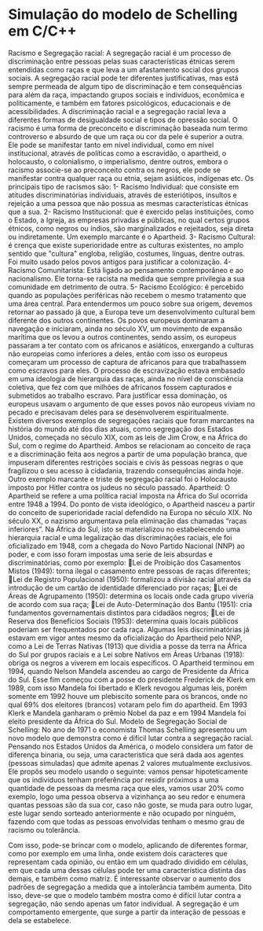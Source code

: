 
# Simulação do modelo de Schelling em C/C++ #

Racismo e Segregação racial:
A segregação racial é um processo de discriminação entre pessoas pelas suas
características étnicas serem entendidas como raças e que leva a um afastamento social
dos grupos sociais. A segregação racial pode ter diferentes justificativas, mas está
sempre permeada de algum tipo de discriminação e tem consequências para além da
raça, impactando grupos sociais e indivíduos, econômica e politicamente, e também em
fatores psicológicos, educacionais e de acessibilidades. A discriminação racial e a
segregação racial leva a diferentes formas de desigualdade social e tipos de opressão
social. 
O racismo  é uma forma de preconceito e discriminação baseada num termo
controverso e absurdo de que um raça ou cor da pele é superior a outra. Ele pode se
manifestar tanto em nível individual, como em nível institucional, através de políticas
como a escravidão, o apartheid, o holocausto, o colonialismo, o imperialismo, dentre
outros,  embora o racismo associe-se ao preconceito contra os negros, ele pode se
manifestar contra qualquer raça ou etnia, sejam asiáticos, indígenas etc.
Os principais tipo de racismos são:
1- Racismo   Individual:   que   consiste   em   atitudes   discriminatórias   individuais,
através de esteriótipos, insultos e rejeição a uma pessoa que não possua as
mesmas características étnicas que a sua.
2- Racismo Institucional: que é exercido pelas instituições, como o Estado, a Igreja,
as empresas privadas e públicas, no qual certos grupos étnicos, como negros ou
índios,   são   marginalizados   e   rejeitados,   seja   direta   ou   indiretamente.   Um
exemplo marcante é o Apartheid.
3- Racismo Cultural: é crença que existe superioridade entre as culturas existentes,
no amplo sentido que "cultura" engloba, religião, costumes, línguas, dentre
outras. Foi muito usado pelos povos antigos para justificar a colonização.
4- Racismo   Comunitarista:   Está   ligado   ao   pensamento   contemporâneo   e   ao
nacionalismo.   Ele   torna-se   racista   na   medida   que   sempre   privilegia   a   sua
comunidade em detrimento de outra.
5- Racismo Ecológico: é percebido  quando as populações periféricas não recebem
o mesmo tratamento que uma área central.
 Para entendermos um pouco sobre sua origem, devemos retornar ao passado já
que, a Europa teve um desenvolvimento cultural bem diferente dos outros continentes.
Os povos europeus dominaram a navegação e iniciaram, ainda no século XV, um
movimento de expansão marítima que os levou a outros continentes, sendo assim, os
europeus passaram a ter contato com os africanos e asiáticos, enxergando a culturas não
europeias como inferiores a deles, então com isso os europeus começaram um processo
de captura de africanos para que trabalhassem como escravos para eles. O processo de
escravização estava embasado em uma ideologia de hierarquia das raças, ainda no nível
de consciência coletiva, que fez com que milhões de africanos fossem capturados e
submetidos ao trabalho escravo. Para justificar essa dominação, os europeus usavam o
argumento de que esses povos não europeus viviam no pecado e precisavam deles para
se desenvolverem espiritualmente.
Existem diversos exemplos de segregações raciais que foram marcantes na história do
mundo até dos dias atuais, como segregação dos Estados Unidos, começada no século
XIX, com as leis de Jim Crow, e na África do Sul, com o regime do Apartheid. Ambos
se relacionam ao conceito de raça e a discriminação feita aos negros a partir de uma
população branca, que impuseram diferentes restrições sociais e civis às pessoas negras
o que fragilizou o seu acesso à cidadania, trazendo consequências ainda hoje. Outro
exemplo marcante e triste de segregação racial foi o Holocausto imposto por Hitler
contra os judeus no século passado. 
Apartheid:
O Apartheid se refere a uma política racial imposta na África do Sul ocorrida
entre 1948 a 1994.  Do ponto de vista ideológico, o Apartheid nasceu a partir do
conceito de superioridade racial defendido na Europa no século XIX. No século XX, o
nazismo argumentava pela eliminação das chamadas “raças inferiores”. Na África do
Sul, isto se materializou no estabelecendo uma hierarquia racial e uma legalização das
discriminações raciais, ele foi oficializado em 1948, com a chegada do Novo Partido
Nacional (NNP) ao poder, e com isso foram impostas uma serie de leis absurdas e
discriminatórias, como por exemplo:
Lei de Proibição dos Casamentos Mistos (1949): torna ilegal o casamento entre pessoas
de raças diferentes;
Lei de Registro Populacional (1950): formalizou a divisão racial através da introdução
de um cartão de identidade diferenciado por raças;
Lei de Áreas de Agrupamento (1950): determina os locais onde cada grupo viveria de
acordo com sua raça;
Lei   de   Auto-Determinação   dos   Bantu   (1951):   cria   fundamentos   governamentais
distintos para cidadãos negros;
Lei   de   Reserva   dos   Benefícios   Sociais   (1953):   determina   quais   locais   públicos
poderiam ser frequentados por cada raça.
Algumas leis discriminatórias já estavam em vigor antes mesmo da oficialização do
Apartheid pelo NNP, como a Lei de Terras Nativas (1913) que dividia a posse da terra
na África do Sul por grupos raciais e a Lei sobre Nativos em Áreas Urbanas (1918):
obriga os negros a viverem em locais específicos.
O Apartheid terminou em 1994, quando Nelson Mandela ascendeu ao cargo de
Presidente da África do Sul. Esse fim começou com a posse do presidente Frederick de
Klerk em 1989, com isso Mandela foi libertado e Klerk revogou algumas leis, porém
somente em 1992 houve um plebiscito somente para os brancos, onde no qual 69% dos
eleitores (brancos) votaram pelo fim do apartheid. Em 1993 Klerk e Mandela ganharam
o prêmio Nobel da paz e em 1994 Mandela foi eleito presidente da África do Sul.
Modelo de Segregação Social de Schelling:
No ano de 1971 o economista Thomas Schelling apresentou um novo modelo 
que demonstra como é difícil lutar contra a segregação racial. Pensando nos Estados 
Unidos da América, o modelo considera um fator de diferença binaria, ou seja, uma 
característica que será dada aos agentes (pessoas simuladas) que admite apenas 2 
valores mutualmente exclusivos.
Ele propôs seu modelo usando o seguinte: vamos pensar hipoteticamente que os 
indivíduos tenham preferência por residir próximos a uma quantidade de pessoas da 
mesma raça que eles, vamos usar 20% como exemplo, logo uma pessoa observa a 
vizinhança ao seu redor e enumera quantas pessoas são da sua cor, caso não goste, se 
muda para outro lugar, este lugar sendo sorteado anteriormente e não ocupado por 
ninguém, fazendo com que todas as pessoas envolvidas tenham o mesmo grau de 
racismo ou tolerância.
             
Com isso, pode-se brincar com o modelo, aplicando de diferentes formar, como
por exemplo em uma linha, onde existem dois caracteres que representam cada opinião,
ou então em um quadrado dividido em células, em que cada uma dessas células pode ter
uma característica distinta das demais, e também como matriz.
É interessante observar o aumento dos padrões de segregação a medida que a
intolerância também aumenta. Dito isso, deve-se que o modelo também mostra como é
difícil lutar contra a segregação, não sendo apenas um fator individual. A segregação é
um comportamento emergente, que surge a partir da interação de pessoas e dela se
estabelece.
